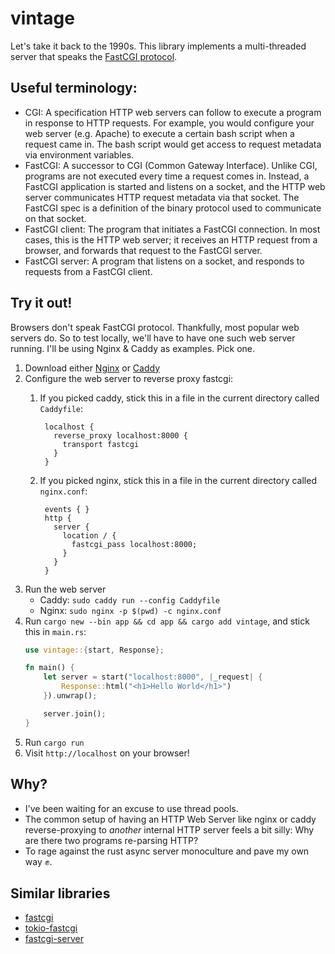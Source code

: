 # vintage

Let's take it back to the 1990s. This library implements a multi-threaded server that speaks the [FastCGI protocol](https://www.mit.edu/~yandros/doc/specs/fcgi-spec.html).

## Useful terminology: 

- CGI: A specification HTTP web servers can follow to execute a program in response to HTTP requests.
  For example, you would configure your web server (e.g. Apache) to execute a certain bash script when a request came in.
  The bash script would get access to request metadata via environment variables.
- FastCGI: A successor to CGI (Common Gateway Interface). Unlike CGI, programs are not executed every time a request comes in.
  Instead, a FastCGI application is started and listens on a socket, and the HTTP web server communicates HTTP request metadata via that socket.
  The FastCGI spec is a definition of the binary protocol used to communicate on that socket.
- FastCGI client: The program that initiates a FastCGI connection.
  In most cases, this is the HTTP web server; it receives an HTTP request from a browser, and forwards that request to the FastCGI server.
- FastCGI server: A program that listens on a socket, and responds to requests from a FastCGI client.

## Try it out!

Browsers don't speak FastCGI protocol.
Thankfully, most popular web servers do. 
So to test locally, we'll have to have one such web server running.
I'll be using Nginx & Caddy as examples.
Pick one.

1. Download either [Nginx](https://nginx.org/) or [Caddy](https://caddyserver.com/)
2. Configure the web server to reverse proxy fastcgi:
   1. If you picked caddy, stick this in a file in the current directory called `Caddyfile`:
      ```
       localhost {
         reverse_proxy localhost:8000 {
           transport fastcgi
         }
       }
      ```

   2. If you picked nginx, stick this in a file in the current directory called `nginx.conf`:
      ```
       events { }
       http {
         server {
           location / {
             fastcgi_pass localhost:8000;
           }
         }
       }
      ```
3. Run the web server
   - Caddy: `sudo caddy run --config Caddyfile`
   - Nginx: `sudo nginx -p $(pwd) -c nginx.conf`
4. Run `cargo new --bin app && cd app && cargo add vintage`, and stick this in `main.rs`:
   ```rust
   use vintage::{start, Response};

   fn main() {
       let server = start("localhost:8000", |_request| {
           Response::html("<h1>Hello World</h1>")
       }).unwrap();

       server.join();
   }
   ```
5. Run `cargo run`
6. Visit `http://localhost` on your browser!
  

## Why?

- I've been waiting for an excuse to use thread pools.
- The common setup of having an HTTP Web Server like nginx or caddy reverse-proxying to _another_ internal HTTP server feels a bit silly:
  Why are there two programs re-parsing HTTP?
- To rage against the rust async server monoculture and pave my own way ✊.


## Similar libraries

- [fastcgi](https://crates.io/crates/fastcgi)
- [tokio-fastcgi](https://crates.io/crates/tokio-fastcgi)
- [fastcgi-server](https://github.com/TheJokr/fastcgi-server)


[^1]: The only solid one I know of is [rouille](https://crates.io/crates/rouille) but that has not been updated in a while, and now has compilation warnings, which don't spark joy :/
      Yes, those compilation warnings are the only reason I sought an alternative.

